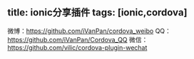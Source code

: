 title: ionic分享插件
tags: [ionic,cordova]
---

微博：https://github.com/iVanPan/cordova_weibo
QQ：https://github.com/iVanPan/Cordova_QQ
微信：https://github.com/vilic/cordova-plugin-wechat